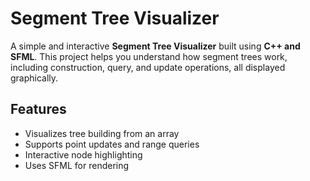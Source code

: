 # Segment Tree Visualizer

A simple and interactive **Segment Tree Visualizer** built using **C++ and SFML**. This project helps you understand how segment trees work, including construction, query, and update operations, all displayed graphically.

## Features

- Visualizes tree building from an array
- Supports point updates and range queries
- Interactive node highlighting
- Uses SFML for rendering



